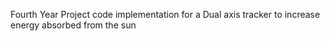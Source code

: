 Fourth Year Project code implementation for a Dual axis tracker to increase energy absorbed from the sun
